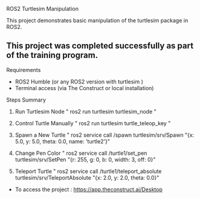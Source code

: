  ROS2 Turtlesim Manipulation

This project demonstrates basic manipulation of the turtlesim package in ROS2.  

This project was completed successfully as part of the training program.
---

Requirements
- ROS2 Humble (or any ROS2 version with turtlesim )
- Terminal access (via The Construct or local installation)


 Steps Summary
1. Run Turtlesim Node 
  " ros2 run turtlesim turtlesim_node "

2. Control Turtle Manually
" ros2 run turtlesim turtle_teleop_key " 

3. Spawn a New Turtle
" ros2 service call /spawn turtlesim/srv/Spawn "{x: 5.0, y: 5.0, theta: 0.0, name: 'turtle2'}"

4. Change Pen Color
" ros2 service call /turtle1/set_pen turtlesim/srv/SetPen "{r: 255, g: 0, b: 0, width: 3, off: 0}"

5. Teleport Turtle
" ros2 service call /turtle1/teleport_absolute turtlesim/srv/TeleportAbsolute "{x: 2.0, y: 2.0, theta: 0.0}"

- To access the project : https://app.theconstruct.ai/Desktop

  
